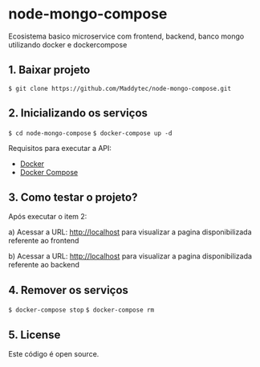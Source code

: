 # node-mongo-compose
Ecosistema basico microservice com frontend, backend, banco mongo utilizando docker e dockercompose

## 1. Baixar projeto
`$ git clone https://github.com/Maddytec/node-mongo-compose.git`

## 2. Inicializando os serviços
`$ cd node-mongo-compose`
`$ docker-compose up -d`

Requisitos para executar a API:
* [Docker](https://docs.docker.com/get-docker/)
* [Docker Compose](https://docs.docker.com/compose/install/)

## 3. Como testar o projeto?

Após executar o item 2:

a) Acessar a URL: [http://localhost](http://localhost) para visualizar a pagina disponibilizada referente ao frontend

b) Acessar a URL: [http://localhost](http://localhost) para visualizar a pagina disponibilizada referente ao backend

## 4. Remover os serviços
`$ docker-compose stop`
`$ docker-compose rm`

## 5. License
Este código é open source.
